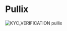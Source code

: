 # Pullix

![KYC_VERIFICATION pullix](https://github.com/Block-Audit-Report/Pullix/assets/121312707/3665ce2d-3f7a-47b1-802a-af17aaaab814)
